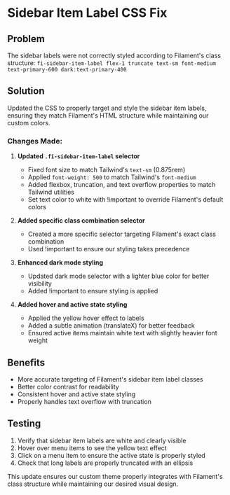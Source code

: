 # Sidebar Item Label CSS Fix

## Problem
The sidebar labels were not correctly styled according to Filament's class structure:
`fi-sidebar-item-label flex-1 truncate text-sm font-medium text-primary-600 dark:text-primary-400`

## Solution
Updated the CSS to properly target and style the sidebar item labels, ensuring they match Filament's HTML structure while maintaining our custom colors.

### Changes Made:

1. **Updated `.fi-sidebar-item-label` selector**
   - Fixed font size to match Tailwind's `text-sm` (0.875rem)
   - Applied `font-weight: 500` to match Tailwind's `font-medium`
   - Added flexbox, truncation, and text overflow properties to match Tailwind utilities
   - Set text color to white with !important to override Filament's default colors

2. **Added specific class combination selector**
   - Created a more specific selector targeting Filament's exact class combination
   - Used !important to ensure our styling takes precedence

3. **Enhanced dark mode styling**
   - Updated dark mode selector with a lighter blue color for better visibility
   - Added !important to ensure styling is applied

4. **Added hover and active state styling**
   - Applied the yellow hover effect to labels
   - Added a subtle animation (translateX) for better feedback
   - Ensured active items maintain white text with slightly heavier font weight

## Benefits
- More accurate targeting of Filament's sidebar item label classes
- Better color contrast for readability
- Consistent hover and active state styling
- Properly handles text overflow with truncation

## Testing
1. Verify that sidebar item labels are white and clearly visible
2. Hover over menu items to see the yellow text effect
3. Click on a menu item to ensure the active state is properly styled
4. Check that long labels are properly truncated with an ellipsis

This update ensures our custom theme properly integrates with Filament's class structure while maintaining our desired visual design.
